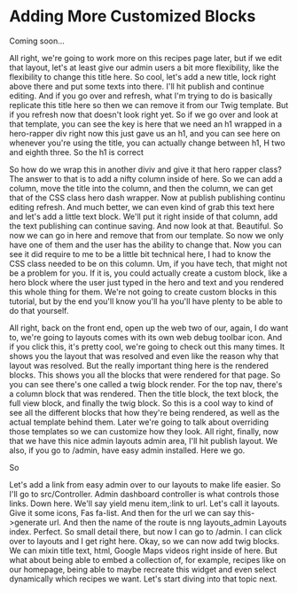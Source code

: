 # Adding More Customized Blocks

Coming soon...

All right, we're going to work more on this recipes page later, but if we edit that
layout, let's at least give our admin users a bit more flexibility, like the
flexibility to change this title here. So cool, let's add a new title, lock right
above there and put some texts into there. I'll hit publish and continue editing.
And if you go over and refresh, what I'm trying to do is basically replicate this
title here so then we can remove it from our Twig template. But if you refresh now
that doesn't look right yet. So if we go over and look at that template, you can
see the key is here that we need an h1 wrapped in a hero-rapper div right now this
just gave us an h1, and you can see here on whenever you're using the title, you
can actually change between h1, H two and eighth three. So the h1 is correct


So how do we wrap this in another diviv and give it that hero rapper class? The
answer to that is to add a nifty column inside of here. So we can add a column, move
the title into the column, and then the column, we can get that of the CSS class hero
dash wrapper. Now at publish publishing continu editing refresh. And much better, we
can even kind of grab this text here and let's add a little text block. We'll put it
right inside of that column, add the text publishing can continue saving. And now
look at that. Beautiful. So now we can go in here and remove that from our template.
So now we only have one of them and the user has the ability to change that. Now you
can see it did require to me to be a little bit technical here, I had to know the CSS
class needed to be on this column. Um, if you have tech, that might not be a problem
for you. If it is, you could actually create a custom block, like a hero block where
the user just typed in the hero and text and you rendered this whole thing for them.
We're not going to create custom blocks in this tutorial, but by the end you'll know
you'll ha you'll have plenty to be able to do that yourself.

All right, back on the front end, open up the web two of our, again, I do want to,
we're going to layouts comes with its own web debug toolbar icon. And if you click
this,
it's pretty cool, we're going to check out this many times. It shows you the layout
that
was resolved and even like the reason why that layout was resolved. But the really
important thing here is the rendered blocks. This shows you all the blocks that were
rendered for that page. So you can see there's one called a twig block render. For
the top nav, there's a column block that was rendered. Then the title block, the text
block, the full view block, and finally the twig block. So this is a cool way to kind
of see all the different blocks that how they're being rendered, as well as the
actual template behind them. Later we're going to talk about overriding those
templates
so we can customize how they look. All right, finally, now that we have this nice
admin layouts admin area, I'll hit publish layout. We also, if you go to /admin,
have easy admin installed. Here we go.

So

Let's add a link from easy admin over to our layouts to make life easier. So I'll go
to src/Controller. Admin dashboard controller is what controls those links. Down
here. We'll say yield menu item,:link to url. Let's call it layouts. Give it
some icons, Fas fa-list. And then for the url we can say this->generate
url. And then the name of the route is nng layouts_admin Layouts index.
Perfect. So small detail there, but now I can go to /admin. I can click over to
layouts and I get right here. Okay, so we can now add twig blocks. We can mixin
title text, html, Google Maps videos right inside of here. But what about being able
to embed a collection of, for example, recipes like on our homepage, being able to
maybe recreate this widget and even select dynamically which recipes we want. Let's
start diving into that topic next.
